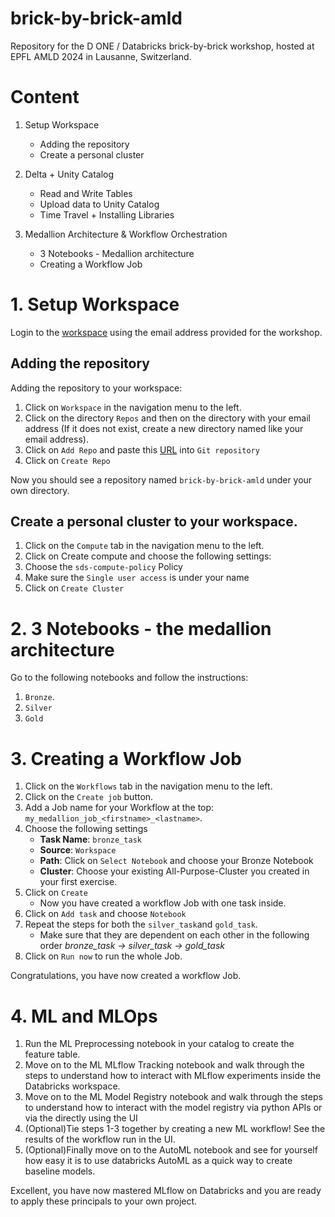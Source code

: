 # brick-by-brick-amld
Repository for the D ONE / Databricks brick-by-brick workshop, hosted at EPFL AMLD 2024 in Lausanne, Switzerland.

# Content
1. Setup Workspace
    * Adding the repository
    * Create a personal cluster

2. Delta + Unity Catalog
   * Read and Write Tables
   * Upload data to Unity Catalog
   * Time Travel + Installing Libraries

3. Medallion Architecture & Workflow Orchestration
   * 3 Notebooks - Medallion architecture 
   * Creating a Workflow Job


# 1. Setup Workspace
Login to the [workspace]() using the email address provided for the workshop.

## Adding the repository
Adding the repository to your workspace: 
1. Click on `Workspace` in the navigation menu to the left.
2. Click on the directory `Repos` and then on the directory with your email address (If it does not exist, create a new directory named like your email address).
3. Click on `Add Repo` and paste this [URL](https://github.com/d-one/brick-by-brick) into `Git repository` 
4. Click on `Create Repo` 

Now you should see a repository named `brick-by-brick-amld` under your own directory.

## Create a personal cluster to your workspace.
1. Click on the `Compute` tab in the navigation menu to the left.
2. Click on Create compute and choose the following settings:
3. Choose the `sds-compute-policy` Policy
3. Make sure the `Single user access` is under your name
4. Click on `Create Cluster`

# 2. 3 Notebooks - the medallion architecture
Go to the following notebooks and follow the instructions:
1. `Bronze`. 
2. `Silver` 
3. `Gold`

# 3. Creating a Workflow Job
1. Click on the `Workflows` tab in the navigation menu to the left.
2. Click on the `Create job` button.
3. Add a Job name for your Workflow at the top: `my_medallion_job_<firstname>_<lastname>`.
3. Choose the following settings
   * **Task Name**: `bronze_task`
   * **Source**: `Workspace`
   * **Path**: Click on `Select Notebook` and choose your Bronze Notebook
   * **Cluster**: Choose your existing All-Purpose-Cluster you created in your first exercise. 
4. Click on `Create`
   * Now you have created a workflow Job with one task inside.
5. Click on `Add task` and choose `Notebook`
6. Repeat the steps for both the `silver_task`and `gold_task`. 
   * Make sure that they are dependent on each other in the following order *bronze_task -> silver_task -> gold_task*
7. Click on `Run now` to run the whole Job.

Congratulations, you have now created a workflow Job.


# 4. ML and MLOps

1. Run the ML Preprocessing notebook in your catalog to create the feature table.
2. Move on to the ML MLflow Tracking notebook and walk through the steps to understand how to interact with MLflow experiments inside the Databricks workspace.
3. Move on to the ML Model Registry notebook and walk through the steps to understand how to interact with the model registry via python APIs or via the directly using the UI
4. (Optional)Tie steps 1-3 together by creating a new ML workflow! See the results of the workflow run in the UI.
5. (Optional)Finally move on to the AutoML notebook and see for yourself how easy it is to use databricks AutoML as a quick way to create baseline models.
  

Excellent, you have now mastered MLflow on Databricks and you are ready to apply these principals to your own project.
